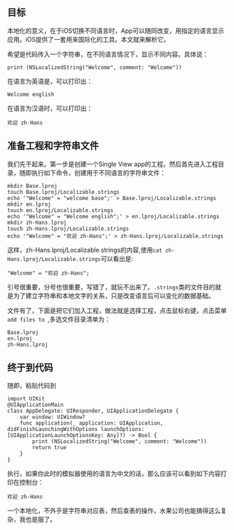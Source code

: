 ## 目标

本地化的意义，在于iOS切换不同语言时，App可以随同改变，用指定的语言显示应用。iOS提供了一套用来国际化的工具。本文就来解析它。

希望是代码传入一个字符串，在不同语言情况下，显示不同内容。具体说：

    print (NSLocalizedString("Welcome", comment: "Welcome"))
    
在语言为英语是，可以打印出：
    
    Welcome english

在语言为汉语时，可以打印出：
    
    欢迎 zh-Hans
    
## 准备工程和字符串文件

我们先干起来。第一步是创建一个Single View app的工程。然后首先进入工程目录，随即执行如下命令，创建用于不同语言的字符串文件：

    mkdir Base.lproj 
    touch Base.lproj/Localizable.strings
    echo '"Welcome" = "welcome base";' > Base.lproj/Localizable.strings
    mkdir en.lproj
    touch en.lproj/Localizable.strings
    echo '"Welcome" = "Welcome english";' > en.lproj/Localizable.strings
    mkdir zh-Hans.lproj
    touch zh-Hans.lproj/Localizable.strings
    echo '"Welcome" = "欢迎 zh-Hans";' > zh-Hans.lproj/Localizable.strings

这样，zh-Hans.lproj/Localizable.strings的内容,使用`cat zh-Hans.lproj/Localizable.strings`可以看出是:

    "Welcome" = "欢迎 zh-Hans";

引号很重要，分号也很重要，写错了，就玩不出来了。`.strings`类的文件目的就是为了建立字符串和本地文字的关系，只是改变语言后可以变化的数据基础。

文件有了，下面是把它们加入工程，做法就是选择工程，点击鼠标右键，点击菜单`add files to `,多选文件目录清单为：

    Base.lproj
    en.lproj
    zh-Hans.lproj
    
## 终于到代码

随即，粘贴代码到

    import UIKit
    @UIApplicationMain
    class AppDelegate: UIResponder, UIApplicationDelegate {
        var window: UIWindow?
        func application(_ application: UIApplication, didFinishLaunchingWithOptions launchOptions: [UIApplicationLaunchOptionsKey: Any]?) -> Bool {
            print (NSLocalizedString("Welcome", comment: "Welcome"))
            return true
        }
    }

执行，如果你此时的模拟器使用的语言为中文的话，那么应该可以看到如下内容打印在控制台：

    欢迎 zh-Hans
    
一个本地化，不外乎是字符串对应表，然后查表的操作，水果公司也能搞得这么复杂，我也是服了。